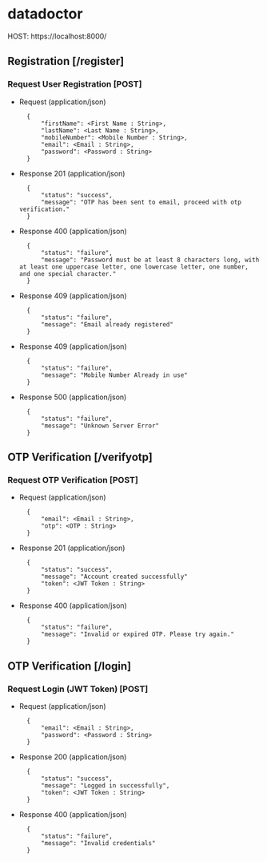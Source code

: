 # datadoctor


HOST: https://localhost:8000/

## Registration [/register]

### Request User Registration [POST]

+ Request (application/json)

        {
            "firstName": <First Name : String>,
            "lastName": <Last Name : String>,
            "mobileNumber": <Mobile Number : String>,
            "email": <Email : String>,
            "password": <Password : String>
        }

+ Response 201 (application/json)
  
        {
            "status": "success",
            "message": "OTP has been sent to email, proceed with otp verification."
        }

+ Response 400 (application/json)
  
        {
            "status": "failure",
            "message": "Password must be at least 8 characters long, with at least one uppercase letter, one lowercase letter, one number, and one special character."
        }

+ Response 409 (application/json)
  
        {
            "status": "failure",
            "message": "Email already registered"
        }

+ Response 409 (application/json)
  
        {
            "status": "failure",
            "message": "Mobile Number Already in use"
        }

+ Response 500 (application/json)
  
        {
            "status": "failure",
            "message": "Unknown Server Error"
        }


## OTP Verification [/verifyotp]

### Request OTP Verification [POST]

+ Request (application/json)

        {
            "email": <Email : String>,
            "otp": <OTP : String>
        }

+ Response 201 (application/json)

        {
            "status": "success",
            "message": "Account created successfully"
            "token": <JWT Token : String>
        }

+ Response 400 (application/json)

        {
            "status": "failure",
            "message": "Invalid or expired OTP. Please try again."
        }

## OTP Verification [/login]

### Request Login (JWT Token) [POST]

+ Request (application/json)

        {
            "email": <Email : String>,
            "password": <Password : String>
        }

+ Response 200 (application/json)

        {
            "status": "success",
            "message": "Logged in successfully",
            "token": <JWT Token : String>
        }

+ Response 400 (application/json)

        {
            "status": "failure",
            "message": "Invalid credentials"
        }